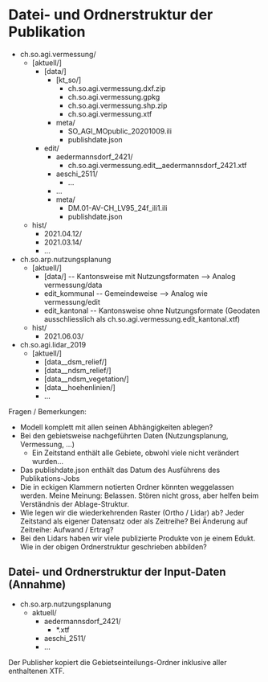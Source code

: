 # Datei- und Ordnerstruktur der Publikation

* ch.so.agi.vermessung/
  * \[aktuell/\]
    * \[data/\]
      * \[kt_so/\]
        * ch.so.agi.vermessung.dxf.zip
        * ch.so.agi.vermessung.gpkg
        * ch.so.agi.vermessung.shp.zip
        * ch.so.agi.vermessung.xtf
      * meta/
        * SO_AGI_MOpublic_20201009.ili  
        * publishdate.json      
    * edit/
        * aedermannsdorf_2421/
          * ch.so.agi.vermessung.edit__aedermannsdorf_2421.xtf
        * aeschi_2511/
          * ...
        * ...
      * meta/
        * DM.01-AV-CH_LV95_24f_ili1.ili
        * publishdate.json
  * hist/
    * 2021.04.12/
    * 2021.03.14/
    * ...
* ch.so.arp.nutzungsplanung
  * \[aktuell/\]
    * \[data/\] -- Kantonsweise mit Nutzungsformaten --> Analog vermessung/data
    * edit_kommunal -- Gemeindeweise --> Analog wie vermessung/edit
    * edit_kantonal -- Kantonsweise ohne Nutzungsformate (Geodaten ausschliesslich als ch.so.agi.vermessung.edit_kantonal.xtf)
  * hist/
    * 2021.06.03/
* ch.so.agi.lidar_2019
  * \[aktuell/\]
    * \[data__dsm_relief/\]
    * \[data__ndsm_relief/\]
    * \[data__ndsm_vegetation/\]
    * \[data__hoehenlinien/\]
    * ...


Fragen / Bemerkungen:
* Modell komplett mit allen seinen Abhängigkeiten ablegen?
* Bei den gebietsweise nachgeführten Daten (Nutzungsplanung, Vermessung, ...) 
  * Ein Zeitstand enthält alle Gebiete, obwohl viele nicht verändert wurden...
* Das publishdate.json enthält das Datum des Ausführens des Publikations-Jobs
* Die in eckigen Klammern notierten Ordner könnten weggelassen werden. Meine Meinung: Belassen. Stören nicht gross, aber helfen beim Verständnis der Ablage-Struktur.
* Wie legen wir die wiederkehrenden Raster (Ortho / Lidar) ab? Jeder Zeitstand als eigener Datensatz oder als Zeitreihe? Bei Änderung auf Zeitreihe: Aufwand / Ertrag?
* Bei den Lidars haben wir viele publizierte Produkte von je einem Edukt. Wie in der obigen Ordnerstruktur geschrieben abbilden?

## Datei- und Ordnerstruktur der Input-Daten (Annahme)

* ch.so.arp.nutzungsplanung
  * aktuell/
    * aedermannsdorf_2421/
      * *.xtf
    * aeschi_2511/
    * ...

Der Publisher kopiert die Gebietseinteilungs-Ordner inklusive aller enthaltenen XTF.

